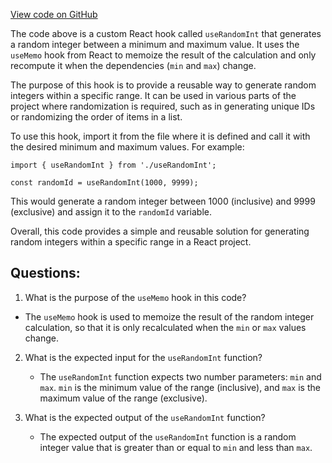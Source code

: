 [View code on GitHub](https://github.com/technologiestiftung/kulturdaten-frontend/blob/master/lib/random.ts)

The code above is a custom React hook called `useRandomInt` that generates a random integer between a minimum and maximum value. It uses the `useMemo` hook from React to memoize the result of the calculation and only recompute it when the dependencies (`min` and `max`) change.

The purpose of this hook is to provide a reusable way to generate random integers within a specific range. It can be used in various parts of the project where randomization is required, such as in generating unique IDs or randomizing the order of items in a list.

To use this hook, import it from the file where it is defined and call it with the desired minimum and maximum values. For example:

```
import { useRandomInt } from './useRandomInt';

const randomId = useRandomInt(1000, 9999);
```

This would generate a random integer between 1000 (inclusive) and 9999 (exclusive) and assign it to the `randomId` variable.

Overall, this code provides a simple and reusable solution for generating random integers within a specific range in a React project.
## Questions: 
 1. What is the purpose of the `useMemo` hook in this code?
   - The `useMemo` hook is used to memoize the result of the random integer calculation, so that it is only recalculated when the `min` or `max` values change.

2. What is the expected input for the `useRandomInt` function?
   - The `useRandomInt` function expects two number parameters: `min` and `max`. `min` is the minimum value of the range (inclusive), and `max` is the maximum value of the range (exclusive).

3. What is the expected output of the `useRandomInt` function?
   - The expected output of the `useRandomInt` function is a random integer value that is greater than or equal to `min` and less than `max`.